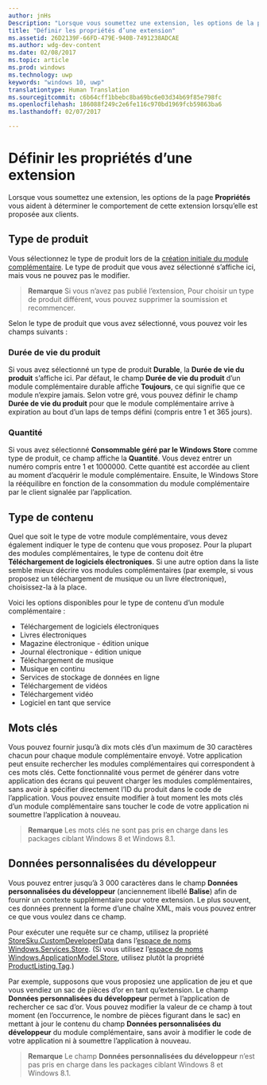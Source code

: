 ```yaml
---
author: jnHs
Description: "Lorsque vous soumettez une extension, les options de la page Propriétés vous aident à déterminer le comportement de cette extension lorsqu’elle est proposée aux clients."
title: "Définir les propriétés d’une extension"
ms.assetid: 26D2139F-66FD-479E-940B-7491238ADCAE
ms.author: wdg-dev-content
ms.date: 02/08/2017
ms.topic: article
ms.prod: windows
ms.technology: uwp
keywords: "windows 10, uwp"
translationtype: Human Translation
ms.sourcegitcommit: c6b64cff1bbebc8ba69bc6e03d34b69f85e798fc
ms.openlocfilehash: 186088f249c2e6fe116c970bd1969fcb59863ba6
ms.lasthandoff: 02/07/2017

---
```


# <a name="enter-add-on-properties"></a>Définir les propriétés d’une extension


Lorsque vous soumettez une extension, les options de la page **Propriétés** vous aident à déterminer le comportement de cette extension lorsqu’elle est proposée aux clients.

## <a name="product-type"></a>Type de produit

Vous sélectionnez le type de produit lors de la [création initiale du module complémentaire](set-your-add-on-product-id.md). Le type de produit que vous avez sélectionné s’affiche ici, mais vous ne pouvez pas le modifier.

> **Remarque**  Si vous n’avez pas publié l’extension, Pour choisir un type de produit différent, vous pouvez supprimer la soumission et recommencer. 

Selon le type de produit que vous avez sélectionné, vous pouvez voir les champs suivants :

### <a name="product-lifetime"></a>Durée de vie du produit
Si vous avez sélectionné un type de produit **Durable**, la **Durée de vie du produit** s’affiche ici. Par défaut, le champ **Durée de vie du produit** d’un module complémentaire durable affiche **Toujours**, ce qui signifie que ce module n’expire jamais. Selon votre gré, vous pouvez définir le champ **Durée de vie du produit** pour que le module complémentaire arrive à expiration au bout d’un laps de temps défini (compris entre 1 et 365 jours). 

### <a name="quantity"></a>Quantité
Si vous avez sélectionné **Consommable géré par le Windows Store** comme type de produit, ce champ affiche la **Quantité**. Vous devez entrer un numéro compris entre 1 et 1000000. Cette quantité est accordée au client au moment d’acquérir le module complémentaire. Ensuite, le Windows Store la rééquilibre en fonction de la consommation du module complémentaire par le client signalée par l’application.

## <a name="content-type"></a>Type de contenu

Quel que soit le type de votre module complémentaire, vous devez également indiquer le type de contenu que vous proposez. Pour la plupart des modules complémentaires, le type de contenu doit être **Téléchargement de logiciels électroniques**. Si une autre option dans la liste semble mieux décrire vos modules complémentaires (par exemple, si vous proposez un téléchargement de musique ou un livre électronique), choisissez-la à la place. 

Voici les options disponibles pour le type de contenu d’un module complémentaire :

-   Téléchargement de logiciels électroniques
-   Livres électroniques
-   Magazine électronique - édition unique
-   Journal électronique - édition unique
-   Téléchargement de musique
-   Musique en continu
-   Services de stockage de données en ligne
-   Téléchargement de vidéos
-   Téléchargement vidéo
-   Logiciel en tant que service

## <a name="keywords"></a>Mots clés

Vous pouvez fournir jusqu’à dix mots clés d’un maximum de 30 caractères chacun pour chaque module complémentaire envoyé. Votre application peut ensuite rechercher les modules complémentaires qui correspondent à ces mots clés. Cette fonctionnalité vous permet de générer dans votre application des écrans qui peuvent charger les modules complémentaires, sans avoir à spécifier directement l’ID du produit dans le code de l’application. Vous pouvez ensuite modifier à tout moment les mots clés d’un module complémentaire sans toucher le code de votre application ni soumettre l’application à nouveau.

> **Remarque**  Les mots clés ne sont pas pris en charge dans les packages ciblant Windows 8 et Windows 8.1.

## <a name="custom-developer-data"></a>Données personnalisées du développeur

Vous pouvez entrer jusqu’à 3 000 caractères dans le champ **Données personnalisées du développeur** (anciennement libellé **Balise**) afin de fournir un contexte supplémentaire pour votre extension. Le plus souvent, ces données prennent la forme d’une chaîne XML, mais vous pouvez entrer ce que vous voulez dans ce champ.

Pour exécuter une requête sur ce champ, utilisez la propriété [StoreSku.CustomDeveloperData](https://msdn.microsoft.com/en-us/library/windows/apps/windows.services.store.storesku.customdeveloperdata.aspx) dans l’[espace de noms Windows.Services.Store](https://msdn.microsoft.com/en-us/library/windows/apps/windows.services.store.aspx). (Si vous utilisez l’[espace de noms Windows.ApplicationModel.Store](https://msdn.microsoft.com/en-us/library/windows/apps/windows.applicationmodel.store.aspx), utilisez plutôt la propriété [ProductListing.Tag](https://msdn.microsoft.com/en-us/library/windows/apps/windows.applicationmodel.store.productlisting.tag.aspx).)

Par exemple, supposons que vous proposiez une application de jeu et que vous vendiez un sac de pièces d’or en tant qu’extension. Le champ **Données personnalisées du développeur** permet à l’application de rechercher ce sac d’or. Vous pouvez modifier la valeur de ce champ à tout moment (en l’occurrence, le nombre de pièces figurant dans le sac) en mettant à jour le contenu du champ **Données personnalisées du développeur** du module complémentaire, sans avoir à modifier le code de votre application ni à soumettre l’application à nouveau.

> **Remarque**  Le champ **Données personnalisées du développeur** n’est pas pris en charge dans les packages ciblant Windows 8 et Windows 8.1.

 

 

 





